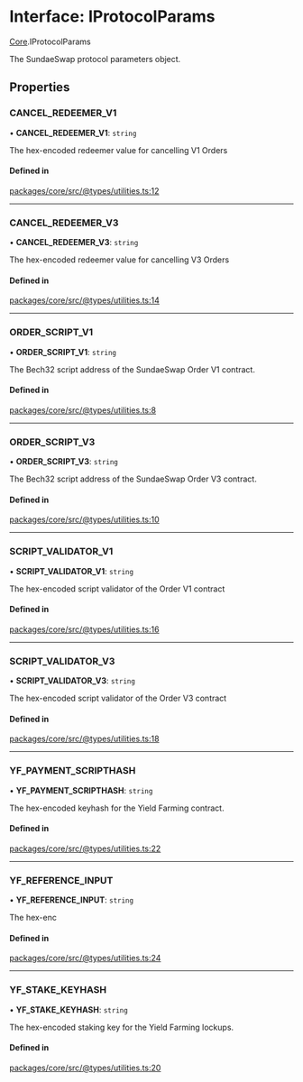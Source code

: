 # Interface: IProtocolParams

[Core](../modules/Core.md).IProtocolParams

The SundaeSwap protocol parameters object.

## Properties

### CANCEL\_REDEEMER\_V1

• **CANCEL\_REDEEMER\_V1**: `string`

The hex-encoded redeemer value for cancelling V1 Orders

#### Defined in

[packages/core/src/@types/utilities.ts:12](https://github.com/SundaeSwap-finance/sundae-sdk/blob/main/packages/core/src/@types/utilities.ts#L12)

___

### CANCEL\_REDEEMER\_V3

• **CANCEL\_REDEEMER\_V3**: `string`

The hex-encoded redeemer value for cancelling V3 Orders

#### Defined in

[packages/core/src/@types/utilities.ts:14](https://github.com/SundaeSwap-finance/sundae-sdk/blob/main/packages/core/src/@types/utilities.ts#L14)

___

### ORDER\_SCRIPT\_V1

• **ORDER\_SCRIPT\_V1**: `string`

The Bech32 script address of the SundaeSwap Order V1 contract.

#### Defined in

[packages/core/src/@types/utilities.ts:8](https://github.com/SundaeSwap-finance/sundae-sdk/blob/main/packages/core/src/@types/utilities.ts#L8)

___

### ORDER\_SCRIPT\_V3

• **ORDER\_SCRIPT\_V3**: `string`

The Bech32 script address of the SundaeSwap Order V3 contract.

#### Defined in

[packages/core/src/@types/utilities.ts:10](https://github.com/SundaeSwap-finance/sundae-sdk/blob/main/packages/core/src/@types/utilities.ts#L10)

___

### SCRIPT\_VALIDATOR\_V1

• **SCRIPT\_VALIDATOR\_V1**: `string`

The hex-encoded script validator of the Order V1 contract

#### Defined in

[packages/core/src/@types/utilities.ts:16](https://github.com/SundaeSwap-finance/sundae-sdk/blob/main/packages/core/src/@types/utilities.ts#L16)

___

### SCRIPT\_VALIDATOR\_V3

• **SCRIPT\_VALIDATOR\_V3**: `string`

The hex-encoded script validator of the Order V3 contract

#### Defined in

[packages/core/src/@types/utilities.ts:18](https://github.com/SundaeSwap-finance/sundae-sdk/blob/main/packages/core/src/@types/utilities.ts#L18)

___

### YF\_PAYMENT\_SCRIPTHASH

• **YF\_PAYMENT\_SCRIPTHASH**: `string`

The hex-encoded keyhash for the Yield Farming contract.

#### Defined in

[packages/core/src/@types/utilities.ts:22](https://github.com/SundaeSwap-finance/sundae-sdk/blob/main/packages/core/src/@types/utilities.ts#L22)

___

### YF\_REFERENCE\_INPUT

• **YF\_REFERENCE\_INPUT**: `string`

The hex-enc

#### Defined in

[packages/core/src/@types/utilities.ts:24](https://github.com/SundaeSwap-finance/sundae-sdk/blob/main/packages/core/src/@types/utilities.ts#L24)

___

### YF\_STAKE\_KEYHASH

• **YF\_STAKE\_KEYHASH**: `string`

The hex-encoded staking key for the Yield Farming lockups.

#### Defined in

[packages/core/src/@types/utilities.ts:20](https://github.com/SundaeSwap-finance/sundae-sdk/blob/main/packages/core/src/@types/utilities.ts#L20)

